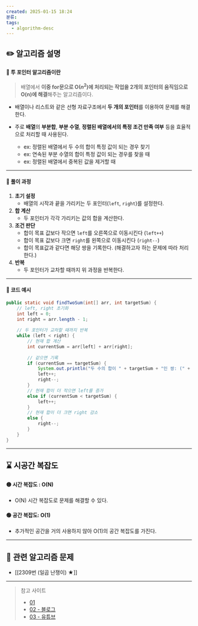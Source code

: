 ```yaml
---
created: 2025-01-15 18:24
분류: 
tags:
  - algorithm-desc
---
```

## ✏️ 알고리즘 설명
#### 🍪 투 포인터 알고리즘이란
> 배열에서 **이중 for문으로 O($n^2$)에 처리되는 작업을 2개의 포인터의 움직임으로 O(n)에 해결**해주는 알고리즘이다.

- 배열이나 리스트와 같은 선형 자료구조에서 **두 개의 포인터**를 이용하여 문제를 해결한다.

- 주로 **배열**의 **부분합**, **부분 수열**, **정렬된 배열에서의 특정 조건 만족 여부** 등을 효율적으로 처리할 때 사용된다.
	- ex: 정렬된 배열에서 두 수의 합이 특정 값이 되는 경우 찾기
	- ex: 연속된 부분 수열의 합이 특정 값이 되는 경우를 찾을 때
	- ex: 정렬된 배열에서 중복된 값을 제거할 때
---
#### 🍪 풀이 과정
1. **초기 설정**
	- 배열의 시작과 끝을 가리키는 두 포인터(`left`, `right`)를 설정한다.
2. **합 계산**
	- 두 포인터가 각각 가리키는 값의 합을 계산한다.
3. **조건 판단**
	- 합이 목표 값보다 작으면 `left`를 오른쪽으로 이동시킨다 (`left++`)
	- 합이 목표 값보다 크면 `right`를 왼쪽으로 이동시킨다 (`right--`)
	- 합이 목표값과 같다면 해당 쌍을 기록한다. (해결하고자 하는 문제에 따라 처리한다.)
4. **반복**
	- 두 포인터가 교차할 때까지 위 과정을 반복한다.
---
#### 🍪 코드 예시
```java
public static void findTwoSum(int[] arr, int targetSum) {
	// left, right 초기화
	int left = 0;
	int right = arr.length - 1;
	
	// 두 포인터가 교차할 때까지 반복
	while (left < right) {
		// 현재 합 계산
		int currentSum = arr[left] + arr[right];
		
		// 같으면 기록
		if (currentSum == targetSum) {
			System.out.println("두 수의 합이 " + targetSum + "인 쌍: (" + arr[left] + ", " + arr[right] + ")");
			left++;
			right--;
		}
		// 현재 합이 더 작으면 left를 증가
		else if (currentSum < targetSum) {
			left++;
		} 
		// 현재 합이 더 크면 right 감소
		else {
			right--;
		}
	}
}
```
---
## ⌛ 시공간 복잡도
#### 🟡 시간 복잡도 : O(N)
- O(N) 시간 복잡도로 문제를 해결할 수 있다.

#### 🟢 공간 복잡도: O(1)
- 추가적인 공간을 거의 사용하지 않아 O(1)의 공간 복잡도를 가진다.

---
## 🔗 관련 알고리즘 문제 
- [[2309번 (일곱 난쟁이) ★]]

---
> 참고 사이트
> - [01](https://adjh54.tistory.com/384)
> - [02 - 블로그](https://sanghee01.tistory.com/111)
> - [03 - 유튜브](https://www.youtube.com/watch?v=SrMk-EdWRUE)
